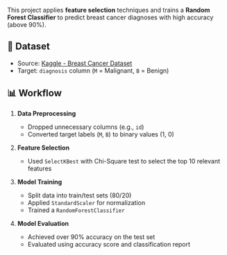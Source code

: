 This project applies **feature selection** techniques and trains a **Random Forest Classifier** to predict breast cancer diagnoses with high accuracy (above 90%).

## 📂 Dataset

- Source: [Kaggle - Breast Cancer Dataset](https://www.kaggle.com/datasets/yasserh/breast-cancer-dataset)
- Target: `diagnosis` column (`M` = Malignant, `B` = Benign)

## 📊 Workflow

1. **Data Preprocessing**
   - Dropped unnecessary columns (e.g., `id`)
   - Converted target labels (`M`, `B`) to binary values (1, 0)

2. **Feature Selection**
   - Used `SelectKBest` with Chi-Square test to select the top 10 relevant features

3. **Model Training**
   - Split data into train/test sets (80/20)
   - Applied `StandardScaler` for normalization
   - Trained a `RandomForestClassifier`

4. **Model Evaluation**
   - Achieved over 90% accuracy on the test set
   - Evaluated using accuracy score and classification report